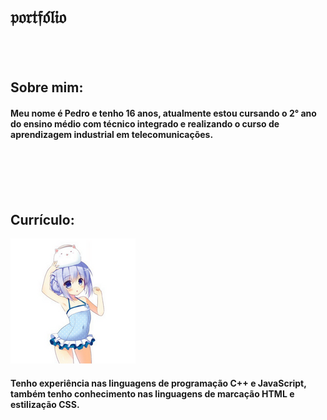 #  𝔭𝔬𝔯𝔱𝔣𝔬́𝔩𝔦𝔬 

<br>
<br>

## Sobre mim:

#### Meu nome é Pedro e tenho 16 anos, atualmente estou cursando o 2° ano do ensino médio com técnico integrado e realizando o curso de aprendizagem industrial em telecomunicações. 

<br>
<br>
<br>
<br>

## Currículo:
<img src="lolizin(2).png"> 

#### Tenho experiência nas linguagens de programação C++ e JavaScript, também tenho conhecimento nas linguagens de marcação HTML e estilização CSS.

